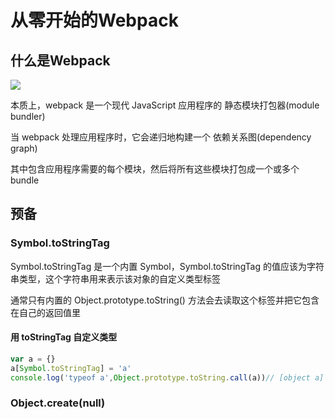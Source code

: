 # 从零开始的Webpack

## 什么是Webpack

<img src="~@webpack/从零开始的Webpack/webpack介绍.png">

本质上，webpack 是一个现代 JavaScript 应用程序的 静态模块打包器(module bundler)

当 webpack 处理应用程序时，它会递归地构建一个 依赖关系图(dependency graph)

其中包含应用程序需要的每个模块，然后将所有这些模块打包成一个或多个 bundle

## 预备

### Symbol.toStringTag

Symbol.toStringTag 是一个内置 Symbol，Symbol.toStringTag 的值应该为字符串类型，这个字符串用来表示该对象的自定义类型标签

通常只有内置的 Object.prototype.toString() 方法会去读取这个标签并把它包含在自己的返回值里

#### 用 toStringTag 自定义类型

```javascript
var a = {}
a[Symbol.toStringTag] = 'a'
console.log('typeof a',Object.prototype.toString.call(a))// [object a]
```

### Object.create(null)



